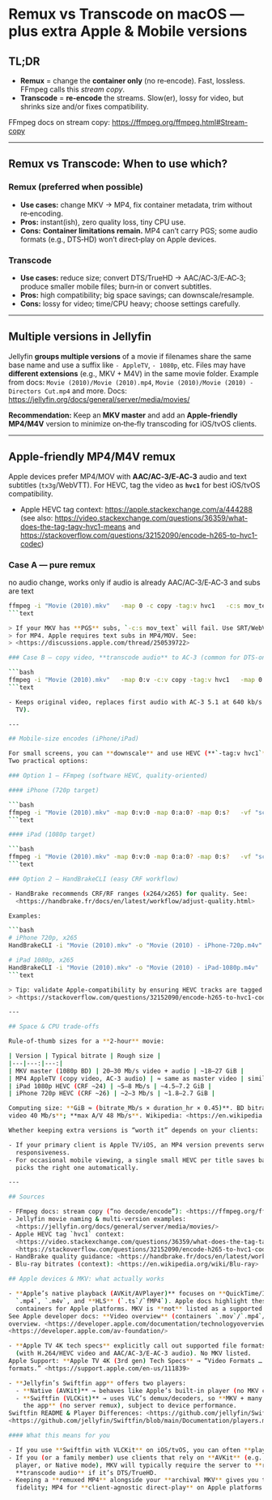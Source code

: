 # Remux vs Transcode on macOS — plus extra Apple & Mobile versions

## TL;DR

- **Remux** = change the **container only** (no re‑encode). Fast, lossless. FFmpeg calls this
  *stream copy*.
- **Transcode** = **re‑encode** the streams. Slow(er), lossy for video, but shrinks size and/or
  fixes compatibility.

FFmpeg docs on stream copy: <https://ffmpeg.org/ffmpeg.html#Stream-copy>

---

## Remux vs Transcode: When to use which?

### Remux (preferred when possible)

- **Use cases:** change MKV → MP4, fix container metadata, trim without re‑encoding.
- **Pros:** instant(ish), zero quality loss, tiny CPU use.
- **Cons:** **Container limitations remain.** MP4 can’t carry PGS; some audio formats (e.g., DTS‑HD)
  won’t direct‑play on Apple devices.

### Transcode

- **Use cases:** reduce size; convert DTS/TrueHD → AAC/AC‑3/E‑AC‑3; produce smaller mobile files;
  burn‑in or convert subtitles.
- **Pros:** high compatibility; big space savings; can downscale/resample.
- **Cons:** lossy for video; time/CPU heavy; choose settings carefully.

---

## Multiple versions in Jellyfin

Jellyfin **groups multiple versions** of a movie if filenames share the same base name and use a
suffix like `- AppleTV`, `- 1080p`, etc. Files may have **different extensions** (e.g., MKV + M4V)
in the same movie folder. Example from docs: `Movie (2010)/Movie (2010).mp4`, `Movie (2010)/Movie
(2010) - Directors Cut.mp4` and more. Docs: <https://jellyfin.org/docs/general/server/media/movies/>

**Recommendation:** Keep an **MKV master** and add an **Apple‑friendly MP4/M4V** version to minimize
on‑the‑fly transcoding for iOS/tvOS clients.

---

## Apple‑friendly MP4/M4V remux

Apple devices prefer MP4/MOV with **AAC/AC‑3/E‑AC‑3** audio and text subtitles (`tx3g`/WebVTT). For
HEVC, tag the video as **`hvc1`** for best iOS/tvOS compatibility.

- Apple HEVC tag context: <https://apple.stackexchange.com/a/444288> (see also:
  <https://video.stackexchange.com/questions/36359/what-does-the-tag-tagv-hvc1-means> and
  <https://stackoverflow.com/questions/32152090/encode-h265-to-hvc1-codec>)

### Case A — pure remux

no audio change, works only if audio is already AAC/AC‑3/E‑AC‑3 and subs are text

```bash
ffmpeg -i "Movie (2010).mkv"   -map 0 -c copy -tag:v hvc1   -c:s mov_text   "Movie (2010) - AppleTV.m4v"
```text

> If your MKV has **PGS** subs, `-c:s mov_text` will fail. Use SRT/WebVTT or keep external `.srt`
> for MP4. Apple requires text subs in MP4/MOV. See:
> <https://discussions.apple.com/thread/250539722>

### Case B — copy video, **transcode audio** to AC‑3 (common for DTS‑only discs)

```bash
ffmpeg -i "Movie (2010).mkv"   -map 0:v -c:v copy -tag:v hvc1   -map 0:a:0 -c:a ac3 -b:a 640k -ac 6   -map 0:s? -c:s mov_text   "Movie (2010) - AppleTV.m4v"
```text

- Keeps original video, replaces first audio with AC‑3 5.1 at 640 kb/s (widely supported on Apple
  TV).

---

## Mobile‑size encodes (iPhone/iPad)

For small screens, you can **downscale** and use HEVC (**`-tag:v hvc1`**) at modest bitrates/CRF.
Two practical options:

### Option 1 — FFmpeg (software HEVC, quality‑oriented)

#### iPhone (720p target)

```bash
ffmpeg -i "Movie (2010).mkv" -map 0:v:0 -map 0:a:0? -map 0:s?   -vf "scale=-2:720" -c:v libx265 -preset slow -crf 26 -tag:v hvc1   -c:a aac -b:a 160k -ac 2   -c:s mov_text   "Movie (2010) - iPhone-720p.m4v"
```text

#### iPad (1080p target)

```bash
ffmpeg -i "Movie (2010).mkv" -map 0:v:0 -map 0:a:0? -map 0:s?   -vf "scale=-2:1080" -c:v libx265 -preset slow -crf 24 -tag:v hvc1   -c:a aac -b:a 192k -ac 2   -c:s mov_text   "Movie (2010) - iPad-1080p.m4v"
```text

### Option 2 — HandBrakeCLI (easy CRF workflow)

- HandBrake recommends CRF/RF ranges (x264/x265) for quality. See:
  <https://handbrake.fr/docs/en/latest/workflow/adjust-quality.html>

Examples:

```bash
# iPhone 720p, x265
HandBrakeCLI -i "Movie (2010).mkv" -o "Movie (2010) - iPhone-720p.m4v"   -e x265 -q 26 --width 1280 --height 720 --auto-anamorphic   --aencoder ca_aac --ab 160 --mixdown stereo --subtitle-lang-list eng --subtitle-burned=none

# iPad 1080p, x265
HandBrakeCLI -i "Movie (2010).mkv" -o "Movie (2010) - iPad-1080p.m4v"   -e x265 -q 24 --width 1920 --height 1080 --auto-anamorphic   --aencoder ca_aac --ab 192 --mixdown stereo --subtitle-burned=none
```text

> Tip: validate Apple‑compatibility by ensuring HEVC tracks are tagged `hvc1`. See:
> <https://stackoverflow.com/questions/32152090/encode-h265-to-hvc1-codec>

---

## Space & CPU trade‑offs

Rule‑of‑thumb sizes for a **2‑hour** movie:

| Version | Typical bitrate | Rough size |
|---|---:|---:|
| MKV master (1080p BD) | 20–30 Mb/s video + audio | ~18–27 GiB |
| MP4 AppleTV (copy video, AC‑3 audio) | ≈ same as master video | similar to MKV (± a little) |
| iPad 1080p HEVC (CRF ~24) | ~5–8 Mb/s | ~4.5–7.2 GiB |
| iPhone 720p HEVC (CRF ~26) | ~2–3 Mb/s | ~1.8–2.7 GiB |

Computing size: **GiB ≈ (bitrate_Mb/s × duration_hr × 0.45)**. BD bitrate limits (context): **max
video 40 Mb/s**; **max A/V 48 Mb/s**. Wikipedia: <https://en.wikipedia.org/wiki/Blu-ray>

Whether keeping extra versions is “worth it” depends on your clients:

- If your primary client is Apple TV/iOS, an MP4 version prevents server transcoding and improves
  responsiveness.
- For occasional mobile viewing, a single small HEVC per title saves bandwidth & storage; Jellyfin
  picks the right one automatically.

---

## Sources

- FFmpeg docs: stream copy (“no decode/encode”): <https://ffmpeg.org/ffmpeg.html#Stream-copy>
- Jellyfin movie naming & multi‑version examples:
  <https://jellyfin.org/docs/general/server/media/movies/>
- Apple HEVC tag `hvc1` context:
  <https://video.stackexchange.com/questions/36359/what-does-the-tag-tagv-hvc1-means> •
  <https://stackoverflow.com/questions/32152090/encode-h265-to-hvc1-codec>
- HandBrake quality guidance: <https://handbrake.fr/docs/en/latest/workflow/adjust-quality.html>
- Blu‑ray bitrates (context): <https://en.wikipedia.org/wiki/Blu-ray>

## Apple devices & MKV: what actually works

- **Apple’s native playback (AVKit/AVPlayer)** focuses on **QuickTime/ISOBMFF containers**: `.mov`,
  `.mp4`, `.m4v`, and **HLS** (`.ts`/`fMP4`). Apple docs highlight these as the standard
  containers for Apple platforms. MKV is **not** listed as a supported native container.
See Apple developer docs: **Video overview** (containers `.mov`/`.mp4`/HLS) and AVFoundation
overview. <https://developer.apple.com/documentation/technologyoverviews/video/> ·
<https://developer.apple.com/av-foundation/>

- **Apple TV 4K tech specs** explicitly call out supported file formats as `.m4v`, `.mp4`, `.mov`
  (with H.264/HEVC video and AAC/AC‑3/E‑AC‑3 audio). No MKV listed.
Apple Support: **Apple TV 4K (3rd gen) Tech Specs** → “Video Formats … in .m4v, .mp4, and .mov file
formats.” <https://support.apple.com/en-us/111839>

- **Jellyfin’s Swiftfin app** offers two players:
  - **Native (AVKit)** → behaves like Apple’s built‑in player (no MKV container).
  - **Swiftfin (VLCKit)** → uses VLC’s demux/decoders, so **MKV + many codecs can direct‑play inside
    the app** (no server remux), subject to device performance.
Swiftfin README & Player Differences: <https://github.com/jellyfin/Swiftfin> ·
<https://github.com/jellyfin/Swiftfin/blob/main/Documentation/players.md>

#### What this means for you

- If you use **Swiftfin with VLCKit** on iOS/tvOS, you can often **play MKV directly** in‑app.
- If you (or a family member) use clients that rely on **AVKit** (e.g., Safari, Apple TV system
  player, or Native mode), MKV will typically require the server to **remux** (container‑only) and
  **transcode audio** if it’s DTS/TrueHD.
- Keeping a **remuxed MP4** alongside your **archival MKV** gives you the best of both: MKV for full
  fidelity; MP4 for **client‑agnostic direct‑play** on Apple platforms.
